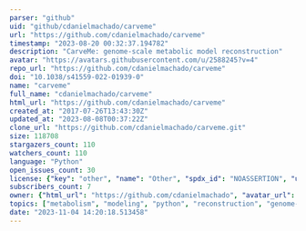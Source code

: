 ```yaml
---
parser: "github"
uid: "github/cdanielmachado/carveme"
url: "https://github.com/cdanielmachado/carveme"
timestamp: "2023-08-20 00:32:37.194782"
description: "CarveMe: genome-scale metabolic model reconstruction"
avatar: "https://avatars.githubusercontent.com/u/2588245?v=4"
repo_url: "https://github.com/cdanielmachado/carveme"
doi: "10.1038/s41559-022-01939-0"
name: "carveme"
full_name: "cdanielmachado/carveme"
html_url: "https://github.com/cdanielmachado/carveme"
created_at: "2017-07-26T13:43:30Z"
updated_at: "2023-08-08T00:37:22Z"
clone_url: "https://github.com/cdanielmachado/carveme.git"
size: 118708
stargazers_count: 110
watchers_count: 110
language: "Python"
open_issues_count: 30
license: {"key": "other", "name": "Other", "spdx_id": "NOASSERTION", "url": null, "node_id": "MDc6TGljZW5zZTA="}
subscribers_count: 7
owner: {"html_url": "https://github.com/cdanielmachado", "avatar_url": "https://avatars.githubusercontent.com/u/2588245?v=4", "login": "cdanielmachado", "type": "User"}
topics: ["metabolism", "modeling", "python", "reconstruction", "genome-scale"]
date: "2023-11-04 14:20:18.513458"
---
```

